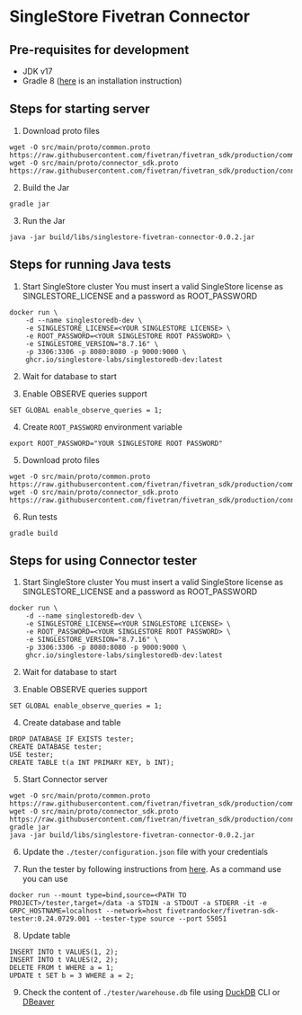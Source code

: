 # SingleStore Fivetran Connector

## Pre-requisites for development

- JDK v17
- Gradle 8 ([here](https://gradle.org/install/#manually) is an installation instruction)

## Steps for starting server

1. Download proto files

```
wget -O src/main/proto/common.proto https://raw.githubusercontent.com/fivetran/fivetran_sdk/production/common.proto
wget -O src/main/proto/connector_sdk.proto https://raw.githubusercontent.com/fivetran/fivetran_sdk/production/connector_sdk.proto
```

2. Build the Jar

```
gradle jar
```

3. Run the Jar

```
java -jar build/libs/singlestore-fivetran-connector-0.0.2.jar
```

## Steps for running Java tests

1. Start SingleStore cluster
   You must insert a valid SingleStore license as SINGLESTORE_LICENSE and a password as
   ROOT_PASSWORD

```
docker run \
    -d --name singlestoredb-dev \
    -e SINGLESTORE_LICENSE=<YOUR SINGLESTORE LICENSE> \
    -e ROOT_PASSWORD=<YOUR SINGLESTORE ROOT PASSWORD> \
    -e SINGLESTORE_VERSION="8.7.16" \
    -p 3306:3306 -p 8080:8080 -p 9000:9000 \
    ghcr.io/singlestore-labs/singlestoredb-dev:latest
```

2. Wait for database to start

3. Enable OBSERVE queries support

```
SET GLOBAL enable_observe_queries = 1;
```

4. Create `ROOT_PASSWORD` environment variable

```
export ROOT_PASSWORD="YOUR SINGLESTORE ROOT PASSWORD"
```

5. Download proto files

```
wget -O src/main/proto/common.proto https://raw.githubusercontent.com/fivetran/fivetran_sdk/production/common.proto
wget -O src/main/proto/connector_sdk.proto https://raw.githubusercontent.com/fivetran/fivetran_sdk/production/connector_sdk.proto
```

6. Run tests

```
gradle build
```

## Steps for using Connector tester

1. Start SingleStore cluster
   You must insert a valid SingleStore license as SINGLESTORE_LICENSE and a password as
   ROOT_PASSWORD

```
docker run \
    -d --name singlestoredb-dev \
    -e SINGLESTORE_LICENSE=<YOUR SINGLESTORE LICENSE> \
    -e ROOT_PASSWORD=<YOUR SINGLESTORE ROOT PASSWORD> \
    -e SINGLESTORE_VERSION="8.7.16" \
    -p 3306:3306 -p 8080:8080 -p 9000:9000 \
    ghcr.io/singlestore-labs/singlestoredb-dev:latest
```

2. Wait for database to start

3. Enable OBSERVE queries support

```
SET GLOBAL enable_observe_queries = 1;
```

4. Create database and table

```
DROP DATABASE IF EXISTS tester;
CREATE DATABASE tester;
USE tester;
CREATE TABLE t(a INT PRIMARY KEY, b INT);
```

5. Start Connector server

```
wget -O src/main/proto/common.proto https://raw.githubusercontent.com/fivetran/fivetran_sdk/production/common.proto
wget -O src/main/proto/connector_sdk.proto https://raw.githubusercontent.com/fivetran/fivetran_sdk/production/connector_sdk.proto
gradle jar
java -jar build/libs/singlestore-fivetran-connector-0.0.2.jar
```

6. Update the `./tester/configuration.json` file with your credentials

7. Run the tester by following instructions
   from [here](https://github.com/fivetran/fivetran_sdk/blob/main/tools/destination-tester/README.md).
   As a command use you can use

```
docker run --mount type=bind,source=<PATH TO PROJECT>/tester,target=/data -a STDIN -a STDOUT -a STDERR -it -e GRPC_HOSTNAME=localhost --network=host fivetrandocker/fivetran-sdk-tester:0.24.0729.001 --tester-type source --port 55051
```

8. Update table

```
INSERT INTO t VALUES(1, 2);
INSERT INTO t VALUES(2, 2);
DELETE FROM t WHERE a = 1;
UPDATE t SET b = 3 WHERE a = 2;
```

9. Check the content of `./tester/warehouse.db` file
   using [DuckDB](https://duckdb.org/docs/api/cli/overview.html) CLI
   or [DBeaver](https://duckdb.org/docs/guides/sql_editors/dbeaver)
